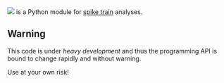 <div id="container">
<img
src="http://www.conncad.com/gallery/neonatal%20rat%20pyramidal%20neuron.jpg"
/>
</div?
#container img {
   vertical-align: middle;
}
`span`
===

is a Python module for
[spike train](http://en.wikipedia.org/wiki/Neural_coding) analyses.

Warning
---
This code is under *heavy development* and thus the programming API is
bound to change rapidly and without warning.

Use at your own risk!

